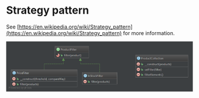 Strategy pattern
========================================

See [https://en.wikipedia.org/wiki/Strategy_pattern](https://en.wikipedia.org/wiki/Strategy_pattern) for more information.

![Strategy UML](doc/Strategy.png)